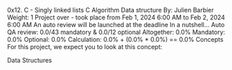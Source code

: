 0x12. C - Singly linked lists
C
Algorithm
Data structure
 By: Julien Barbier
 Weight: 1
 Project over - took place from Feb 1, 2024 6:00 AM to Feb 2, 2024 6:00 AM
 An auto review will be launched at the deadline
In a nutshell…
Auto QA review: 0.0/43 mandatory & 0.0/12 optional
Altogether:  0.0%
Mandatory: 0.0%
Optional: 0.0%
Calculation:  0.0% + (0.0% * 0.0%)  == 0.0%
Concepts
For this project, we expect you to look at this concept:

Data Structures
